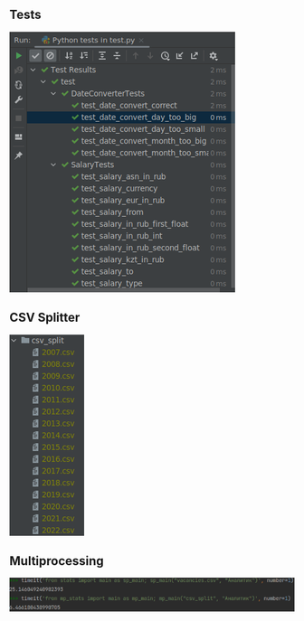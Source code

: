 ## Tests
<img src="img/tests.png" alt></img>
## CSV Splitter
<img src="img/split.png" alt></img>
## Multiprocessing
<img src="img/mp.png" alt></img>
